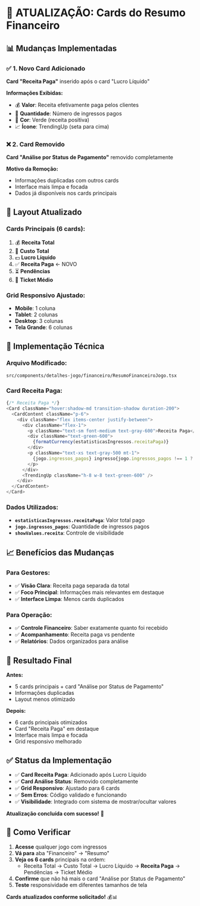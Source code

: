 # 🔄 ATUALIZAÇÃO: Cards do Resumo Financeiro

## 📊 Mudanças Implementadas

### ✅ **1. Novo Card Adicionado**
**Card "Receita Paga"** inserido após o card "Lucro Líquido"

**Informações Exibidas:**
- 💰 **Valor**: Receita efetivamente paga pelos clientes
- 🎫 **Quantidade**: Número de ingressos pagos
- 🎨 **Cor**: Verde (receita positiva)
- 📈 **Ícone**: TrendingUp (seta para cima)

### ❌ **2. Card Removido**
**Card "Análise por Status de Pagamento"** removido completamente

**Motivo da Remoção:**
- Informações duplicadas com outros cards
- Interface mais limpa e focada
- Dados já disponíveis nos cards principais

## 🎨 Layout Atualizado

### **Cards Principais (6 cards):**
1. 💰 **Receita Total**
2. 💸 **Custo Total** 
3. 💵 **Lucro Líquido**
4. ✅ **Receita Paga** ← NOVO
5. ⏳ **Pendências**
6. 🎯 **Ticket Médio**

### **Grid Responsivo Ajustado:**
- **Mobile**: 1 coluna
- **Tablet**: 2 colunas  
- **Desktop**: 3 colunas
- **Tela Grande**: 6 colunas

## 🔧 Implementação Técnica

### **Arquivo Modificado:**
`src/components/detalhes-jogo/financeiro/ResumoFinanceiroJogo.tsx`

### **Card Receita Paga:**
```typescript
{/* Receita Paga */}
<Card className="hover:shadow-md transition-shadow duration-200">
  <CardContent className="p-6">
    <div className="flex items-center justify-between">
      <div className="flex-1">
        <p className="text-sm font-medium text-gray-600">Receita Paga</p>
        <div className="text-green-600">
          {formatCurrency(estatisticasIngressos.receitaPaga)}
        </div>
        <p className="text-xs text-gray-500 mt-1">
          {jogo.ingressos_pagos} ingresso{jogo.ingressos_pagos !== 1 ? 's' : ''} pago{jogo.ingressos_pagos !== 1 ? 's' : ''}
        </p>
      </div>
      <TrendingUp className="h-8 w-8 text-green-600" />
    </div>
  </CardContent>
</Card>
```

### **Dados Utilizados:**
- **`estatisticasIngressos.receitaPaga`**: Valor total pago
- **`jogo.ingressos_pagos`**: Quantidade de ingressos pagos
- **`showValues.receita`**: Controle de visibilidade

## 📈 Benefícios das Mudanças

### **Para Gestores:**
- ✅ **Visão Clara**: Receita paga separada da total
- ✅ **Foco Principal**: Informações mais relevantes em destaque
- ✅ **Interface Limpa**: Menos cards duplicados

### **Para Operação:**
- ✅ **Controle Financeiro**: Saber exatamente quanto foi recebido
- ✅ **Acompanhamento**: Receita paga vs pendente
- ✅ **Relatórios**: Dados organizados para análise

## 🎯 Resultado Final

**Antes:**
- 5 cards principais + card "Análise por Status de Pagamento"
- Informações duplicadas
- Layout menos otimizado

**Depois:**
- 6 cards principais otimizados
- Card "Receita Paga" em destaque
- Interface mais limpa e focada
- Grid responsivo melhorado

## ✅ Status da Implementação

- ✅ **Card Receita Paga**: Adicionado após Lucro Líquido
- ✅ **Card Análise Status**: Removido completamente
- ✅ **Grid Responsivo**: Ajustado para 6 cards
- ✅ **Sem Erros**: Código validado e funcionando
- ✅ **Visibilidade**: Integrado com sistema de mostrar/ocultar valores

**Atualização concluída com sucesso!** 🎉

## 🧪 Como Verificar

1. **Acesse** qualquer jogo com ingressos
2. **Vá para** aba "Financeiro" → "Resumo"
3. **Veja os 6 cards** principais na ordem:
   - Receita Total → Custo Total → Lucro Líquido → **Receita Paga** → Pendências → Ticket Médio
4. **Confirme** que não há mais o card "Análise por Status de Pagamento"
5. **Teste** responsividade em diferentes tamanhos de tela

**Cards atualizados conforme solicitado!** 💰📊